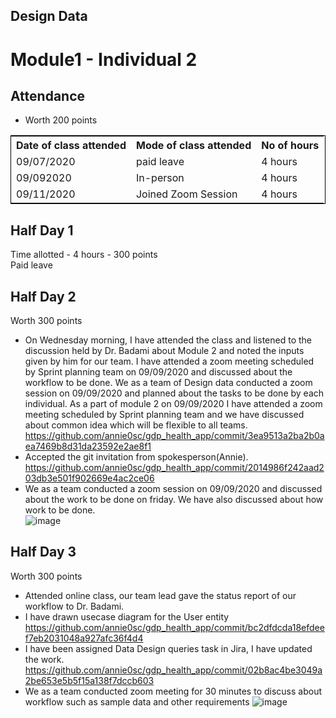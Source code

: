 ## Design Data
# Module1 - Individual 2

## Attendance
- Worth 200 points

<table style="width:100%;border: 1px solid black;">
<tr>
<th>Date of class attended</th>	
<th>Mode of class attended</th>
<th>No of hours</th>
</tr>
<tr>
<td>09/07/2020</td>
<td>paid leave</td>
<td>4 hours</td>
</tr>
<tr>
<td>09/092020</td>
<td>In-person</td>
<td> 4 hours</td>  
</tr>
<tr>
<td>09/11/2020</td>
<td>Joined Zoom Session</td>
<td> 4 hours</td>
</tr>
</table>

## Half Day 1
Time allotted - 4 hours - 300 points  
Paid leave

## Half Day 2
Worth 300 points
- On Wednesday morning, I have attended the class and listened to the discussion held by Dr. Badami about Module 2 and noted the inputs given by him for our team. I have attended a zoom meeting scheduled by Sprint planning team on 09/09/2020 and discussed about the workflow to be done. We as a team of Design data conducted a zoom session on 09/09/2020 and planned about the tasks to be done by each individual. As a part of module 2 on 09/09/2020 I have attended a zoom meeting scheduled by Sprint planning team and we have discussed about common idea which will be flexible to all teams.
https://github.com/annie0sc/gdp_health_app/commit/3ea9513a2ba2b0aea7469b8d31da23592e2ae8f1
- Accepted the git invitation from spokesperson(Annie).
https://github.com/annie0sc/gdp_health_app/commit/2014986f242aad203db3e501f902669e4ac2ce06
- We as a team conducted a zoom session  on 09/09/2020 and discussed about the work to be done on friday. We have also discussed about how work to be done.  
![image](https://github.com/annie0sc/gdp_health_app/blob/master/Design%20Data/Contributions/Rohitha/Module2.PNG)

## Half Day 3
Worth 300 points
- Attended online class, our team lead gave the status report of our workflow to Dr. Badami.
- I have drawn usecase diagram for the User entity
https://github.com/annie0sc/gdp_health_app/commit/bc2dfdcda18efdeef7eb2031048a927afc36f4d4
- I have been assigned Data Design queries task in Jira, I have updated the work.
https://github.com/annie0sc/gdp_health_app/commit/02b8ac4be3049a2be653e5b5f15a138f7dccb603
- We as a team conducted zoom meeting for 30 minutes to discuss about workflow such as sample data and other requirements
![image](https://github.com/annie0sc/gdp_health_app/blob/master/Design%20Data/Zoom%20Meeting%209-11.png)
